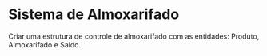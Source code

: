 # Sistema de Almoxarifado
Criar uma estrutura de controle de almoxarifado com as entidades: Produto, Almoxarifado e Saldo.
